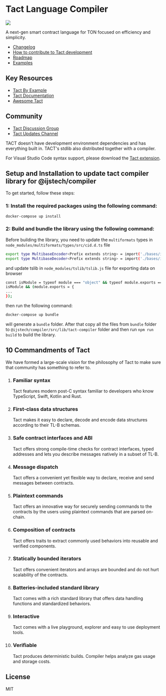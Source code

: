 # Tact Language Compiler

<img src="https://raw.githubusercontent.com/tact-lang/tact-docs/main/public/banner.jpeg">

A next-gen smart contract language for TON focused on efficiency and simplicity.

- [Changelog](./CHANGELOG.md)
- [How to contribute to Tact development](./CONTRIBUTING.md)
- [Roadmap](./ROADMAP.md)
- [Examples](./examples/)

## Key Resources

- [Tact By Example](https://tact-by-example.org/00-hello-world)
- [Tact Documentation](https://docs.tact-lang.org)
- [Awesome Tact](https://github.com/tact-lang/awesome-tact)

## Community

- [Tact Discussion Group](https://t.me/tactlang)
- [Tact Updates Channel](https://t.me/tact_kitchen)

TACT doesn't have development environment dependencies and has everything built in. TACT's stdlib also distributed together with a compiler.

For Visual Studio Code syntax support, please download the [Tact extension](https://marketplace.visualstudio.com/items?itemName=KonVik.tact-lang-vscode).

## Setup and Installation to update tact compiler library for @ijstech/compiler

To get started, follow these steps:

### 1: Install the required packages using the following command:

```bash
docker-compose up install
```

### 2: Build and bundle the library using the following command:

Before building the library,
you need to update the `multiformats` types in `node_modules/multiformats/types/src/cid.d.ts` file

```bash
export type MultibaseEncoder<Prefix extends string> = import('./bases/interface').MultibaseEncoder<Prefix>;
export type MultibaseDecoder<Prefix extends string> = import('./bases/interface').MultibaseDecoder<Prefix>;
```

and update tslib in `node_modules/tslib/tslib.js` file for exporting data on browser

```bash
const isModule = typeof module === "object" && typeof module.exports === "object";
isModule && (module.exports = {
...
});
```

then run the following command:

```bash
docker-compose up bundle
```

will generate a `bundle` folder. After that copy all the files from `bundle` folder to `@ijstech/compiler/src/lib/tact-compiler` folder and then run `npm run build` to build the library.

## 10 Commandments of Tact

We have formed a large-scale vision for the philosophy of Tact to make sure that community has something to refer to.

1. ### Familiar syntax

   Tact features modern post-C syntax familiar to developers who know TypeScript, Swift, Kotlin and Rust.

2. ### First-class data structures

   Tact makes it easy to declare, decode and encode data structures according to their TL-B schemas.

3. ### Safe contract interfaces and ABI

   Tact offers strong compile-time checks for contract interfaces, typed addresses and lets you describe messages natively in a subset of TL-B.

4. ### Message dispatch

   Tact offers a convenient yet flexible way to declare, receive and send messages between contracts.

5. ### Plaintext commands

   Tact offers an innovative way for securely sending commands to the contracts by the users using plaintext commands that are parsed on-chain.

6. ### Composition of contracts

   Tact offers traits to extract commonly used behaviors into reusable and verified components.

7. ### Statically bounded iterators

   Tact offers convenient iterators and arrays are bounded and do not hurt scalability of the contracts.

8. ### Batteries-included standard library

   Tact comes with a rich standard library that offers data handling functions and standardized behaviors.

9. ### Interactive

   Tact comes with a live playground, explorer and easy to use deployment tools.

10. ### Verifiable

    Tact produces deterministic builds. Compiler helps analyze gas usage and storage costs.

## License

MIT
